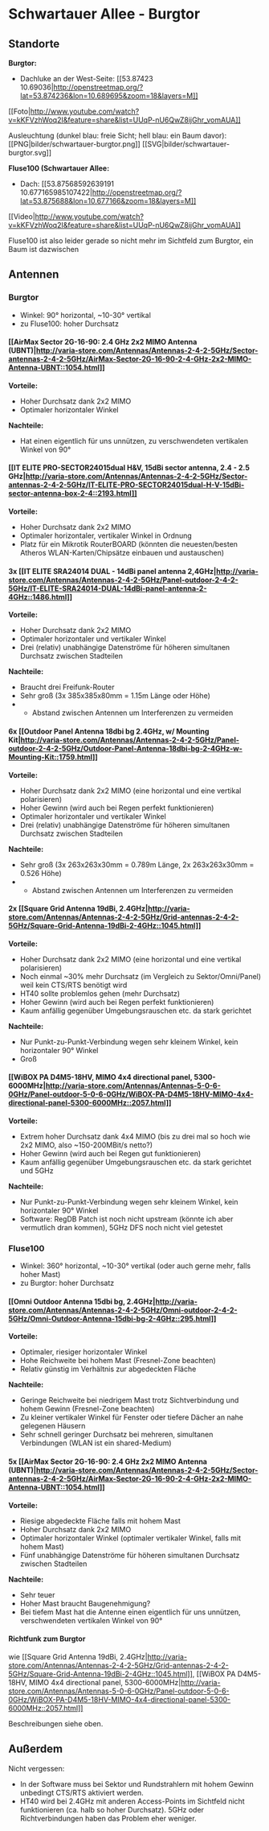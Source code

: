 # Schwartauer Allee - Burgtor

## Standorte

**Burgtor:**
 * Dachluke an der West-Seite: [[53.87423 10.69036|http://openstreetmap.org/?lat=53.874236&lon=10.689695&zoom=18&layers=M]]

[[Foto|http://www.youtube.com/watch?v=kKFVzhWoq2I&feature=share&list=UUqP-nU6QwZ8ijGhr_vomAUA]]

Ausleuchtung (dunkel blau: freie Sicht; hell blau: ein Baum davor): [[PNG|bilder/schwartauer-burgtor.png]] [[SVG|bilder/schwartauer-burgtor.svg]]

**Fluse100 (Schwartauer Allee:**
 * Dach: [[53.87568592639191 10.677165985107422|http://openstreetmap.org/?lat=53.875688&lon=10.677166&zoom=18&layers=M]]

[[Video|http://www.youtube.com/watch?v=kKFVzhWoq2I&feature=share&list=UUqP-nU6QwZ8ijGhr_vomAUA]]

Fluse100 ist also leider gerade so nicht mehr im Sichtfeld zum Burgtor, ein Baum ist dazwischen

## Antennen

### Burgtor

 * Winkel: 90° horizontal, ~10-30° vertikal
 * zu Fluse100: hoher Durchsatz

#### [[AirMax Sector 2G-16-90: 2.4 GHz 2x2 MIMO Antenna (UBNT)|http://varia-store.com/Antennas/Antennas-2-4-2-5GHz/Sector-antennas-2-4-2-5GHz/AirMax-Sector-2G-16-90-2-4-GHz-2x2-MIMO-Antenna-UBNT::1054.html]]

**Vorteile:**
 * Hoher Durchsatz dank 2x2 MIMO
 * Optimaler horizontaler Winkel

**Nachteile:**
 * Hat einen eigentlich für uns unnützen, zu verschwendeten vertikalen Winkel von 90°

#### [[IT ELITE PRO-SECTOR24015dual H&V, 15dBi sector antenna, 2.4 - 2.5 GHz|http://varia-store.com/Antennas/Antennas-2-4-2-5GHz/Sector-antennas-2-4-2-5GHz/IT-ELITE-PRO-SECTOR24015dual-H-V-15dBi-sector-antenna-box-2-4::2193.html]]

**Vorteile:**
 * Hoher Durchsatz dank 2x2 MIMO
 * Optimaler horizontaler, vertikaler Winkel in Ordnung
 * Platz für ein Mikrotik RouterBOARD (könnten die neuesten/besten Atheros WLAN-Karten/Chipsätze einbauen und austauschen)

#### 3x [[IT ELITE SRA24014 DUAL - 14dBi panel antenna 2,4GHz|http://varia-store.com/Antennas/Antennas-2-4-2-5GHz/Panel-outdoor-2-4-2-5GHz/IT-ELITE-SRA24014-DUAL-14dBi-panel-antenna-2-4GHz::1486.html]]

**Vorteile:**
 * Hoher Durchsatz dank 2x2 MIMO
 * Optimaler horizontaler und vertikaler Winkel
 * Drei (relativ) unabhängige Datenströme für höheren simultanen Durchsatz zwischen Stadteilen

**Nachteile:**
 * Braucht drei Freifunk-Router
 * Sehr groß (3x 385x385x80mm = 1.15m Länge oder Höhe)
 * + Abstand zwischen Antennen um Interferenzen zu vermeiden

#### 6x [[Outdoor Panel Antenna 18dbi bg 2.4GHz, w/ Mounting Kit|http://varia-store.com/Antennas/Antennas-2-4-2-5GHz/Panel-outdoor-2-4-2-5GHz/Outdoor-Panel-Antenna-18dbi-bg-2-4GHz-w-Mounting-Kit::1759.html]]

**Vorteile:**
 * Hoher Durchsatz dank 2x2 MIMO (eine horizontal und eine vertikal polarisieren)
 * Hoher Gewinn (wird auch bei Regen perfekt funktionieren)
 * Optimaler horizontaler und vertikaler Winkel
 * Drei (relativ) unabhängige Datenströme für höheren simultanen Durchsatz zwischen Stadteilen

**Nachteile:**
 * Sehr groß (3x 263x263x30mm = 0.789m Länge, 2x 263x263x30mm = 0.526 Höhe)
 * + Abstand zwischen Antennen um Interferenzen zu vermeiden

#### 2x [[Square Grid Antenna 19dBi, 2.4GHz|http://varia-store.com/Antennas/Antennas-2-4-2-5GHz/Grid-antennas-2-4-2-5GHz/Square-Grid-Antenna-19dBi-2-4GHz::1045.html]]

**Vorteile:**
 * Hoher Durchsatz dank 2x2 MIMO (eine horizontal und eine vertikal polarisieren)
 * Noch einmal ~30% mehr Durchsatz (im Vergleich zu Sektor/Omni/Panel) weil kein CTS/RTS benötigt wird
 * HT40 sollte problemlos gehen (mehr Durchsatz)
 * Hoher Gewinn (wird auch bei Regen perfekt funktionieren)
 * Kaum anfällig gegenüber Umgebungsrauschen etc. da stark gerichtet

**Nachteile:**
 * Nur Punkt-zu-Punkt-Verbindung wegen sehr kleinem Winkel, kein horizontaler 90° Winkel
 * Groß

#### [[WiBOX PA D4M5-18HV, MIMO 4x4 directional panel, 5300-6000MHz|http://varia-store.com/Antennas/Antennas-5-0-6-0GHz/Panel-outdoor-5-0-6-0GHz/WiBOX-PA-D4M5-18HV-MIMO-4x4-directional-panel-5300-6000MHz::2057.html]]

**Vorteile:**
 * Extrem hoher Durchsatz dank 4x4 MIMO (bis zu drei mal so hoch wie 2x2 MIMO, also ~150-200MBit/s netto?)
 * Hoher Gewinn (wird auch bei Regen gut funktionieren)
 * Kaum anfällig gegenüber Umgebungsrauschen etc. da stark gerichtet und 5GHz

**Nachteile:**
 * Nur Punkt-zu-Punkt-Verbindung wegen sehr kleinem Winkel, kein horizontaler 90° Winkel
 * Software: RegDB Patch ist noch nicht upstream (könnte ich aber vermutlich dran kommen), 5GHz DFS noch nicht viel getestet

### Fluse100

 * Winkel: 360° horizontal, ~10-30° vertikal (oder auch gerne mehr, falls hoher Mast)
 * zu Burgtor: hoher Durchsatz

#### [[Omni Outdoor Antenna 15dbi bg, 2.4GHz|http://varia-store.com/Antennas/Antennas-2-4-2-5GHz/Omni-outdoor-2-4-2-5GHz/Omni-Outdoor-Antenna-15dbi-bg-2-4GHz::295.html]]

**Vorteile:**
 * Optimaler, riesiger horizontaler Winkel
 * Hohe Reichweite bei hohem Mast (Fresnel-Zone beachten)
 * Relativ günstig im Verhältnis zur abgedeckten Fläche

**Nachteile:**
 * Geringe Reichweite bei niedrigem Mast trotz Sichtverbindung und hohem Gewinn (Fresnel-Zone beachten)
 * Zu kleiner vertikaler Winkel für Fenster oder tiefere Dächer an nahe gelegenen Häusern
 * Sehr schnell geringer Durchsatz bei mehreren, simultanen Verbindungen (WLAN ist ein shared-Medium)

#### 5x [[AirMax Sector 2G-16-90: 2.4 GHz 2x2 MIMO Antenna (UBNT)|http://varia-store.com/Antennas/Antennas-2-4-2-5GHz/Sector-antennas-2-4-2-5GHz/AirMax-Sector-2G-16-90-2-4-GHz-2x2-MIMO-Antenna-UBNT::1054.html]]

**Vorteile:**
 * Riesige abgedeckte Fläche falls mit hohem Mast
 * Hoher Durchsatz dank 2x2 MIMO
 * Optimaler horizontaler Winkel (optimaler vertikaler Winkel, falls mit hohem Mast)
 * Fünf unabhängige Datenströme für höheren simultanen Durchsatz zwischen Stadteilen

**Nachteile:**
 * Sehr teuer
 * Hoher Mast braucht Baugenehmigung?
 * Bei tiefem Mast hat die Antenne einen eigentlich für uns unnützen, verschwendeten vertikalen Winkel von 90°

#### Richtfunk zum Burgtor

wie [[Square Grid Antenna 19dBi, 2.4GHz|http://varia-store.com/Antennas/Antennas-2-4-2-5GHz/Grid-antennas-2-4-2-5GHz/Square-Grid-Antenna-19dBi-2-4GHz::1045.html]], [[WiBOX PA D4M5-18HV, MIMO 4x4 directional panel, 5300-6000MHz|http://varia-store.com/Antennas/Antennas-5-0-6-0GHz/Panel-outdoor-5-0-6-0GHz/WiBOX-PA-D4M5-18HV-MIMO-4x4-directional-panel-5300-6000MHz::2057.html]]

Beschreibungen siehe oben.

## Außerdem

Nicht vergessen:
 * In der Software muss bei Sektor und Rundstrahlern mit hohem Gewinn unbedingt CTS/RTS aktiviert werden.
 * HT40 wird bei 2.4GHz mit anderen Access-Points im Sichtfeld nicht funktionieren (ca. halb so hoher Durchsatz). 5GHz oder Richtverbindungen haben das Problem eher weniger.
